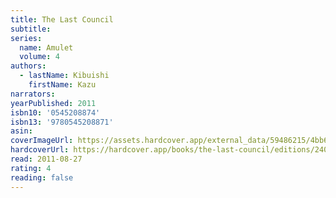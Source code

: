 ```yaml
---
title: The Last Council
subtitle:
series:
  name: Amulet
  volume: 4
authors:
  - lastName: Kibuishi
    firstName: Kazu
narrators:
yearPublished: 2011
isbn10: '0545208874'
isbn13: '9780545208871'
asin:
coverImageUrl: https://assets.hardcover.app/external_data/59486215/4bb6a715be0be113e1534aab4480f339ec2cd56f.jpeg
hardcoverUrl: https://hardcover.app/books/the-last-council/editions/24079633
read: 2011-08-27
rating: 4
reading: false
---
```

